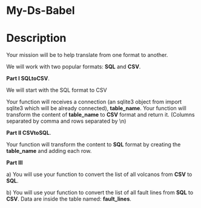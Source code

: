 # My-Ds-Babel


# Description
Your mission will be to help translate from one format to another.

We will work with two popular formats: **SQL** and **CSV**.



**Part I SQLtoCSV**.

We will start with the SQL format to CSV

Your function will receives a connection (an sqlite3 object from import sqlite3 which will be already connected), **table_name**.
Your function will transform the content of **table_name** to **CSV** format and return it. (Columns separated by comma and rows separated by \n)

**Part II CSVtoSQL**.

Your function will transform the content to **SQL** format by creating the **table_name** and adding each row.

**Part III**

a) You will use your function to convert the list of all volcanos from **CSV** to **SQL**.

b) You will use your function to convert the list of all fault lines from **SQL** to **CSV**.
Data are inside the table named: **fault_lines**.


